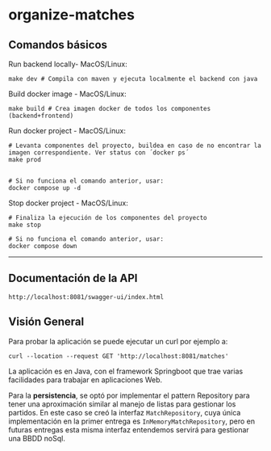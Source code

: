 # organize-matches


## Comandos básicos
Run backend locally- MacOS/Linux:
```
make dev # Compila con maven y ejecuta localmente el backend con java
```

Build docker image - MacOS/Linux:
```
make build # Crea imagen docker de todos los componentes (backend+frontend)
```

Run docker project - MacOS/Linux:
```
# Levanta componentes del proyecto, buildea en caso de no encontrar la imagen correspondiente. Ver status con ´docker ps´
make prod


# Si no funciona el comando anterior, usar:
docker compose up -d
```

Stop docker project - MacOS/Linux:
```
# Finaliza la ejecución de los componentes del proyecto
make stop

# Si no funciona el comando anterior, usar:
docker compose down
```

---

## Documentación de la API

```
http://localhost:8081/swagger-ui/index.html
```

## Visión General

Para probar la aplicación se puede ejecutar un curl por ejemplo a:

```shell
curl --location --request GET 'http://localhost:8081/matches'
```

La aplicación es en Java, con el framework Springboot que trae varias facilidades para trabajar en aplicaciones Web.

Para la **persistencia**, se optó por implementar el pattern Repository para tener una aproximación similar 
al manejo de listas para gestionar los partidos. En este caso se creó la interfaz `MatchRepository`, 
cuya única implementación en la primer entrega es `InMemoryMatchRepository`, pero en futuras entregas esta misma 
interfaz entendemos servirá para gestionar una BBDD noSql.